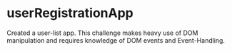 # userRegistrationApp
Created a user-list app. This challenge makes heavy use of DOM manipulation and requires knowledge of DOM events and Event-Handling.
